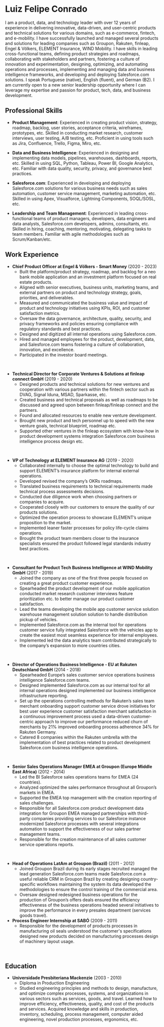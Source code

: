 # Luiz Felipe Conrado

I am a product, data, and technology leader with over 12 years of experience in delivering innovative, data-driven, and user-centric products and technical solutions for various domains, such as e-commerce, fintech, and e-mobility. I have successfully launched and managed several products and solutions for leading companies such as Groupon, Rakuten, finleap, Engel & Völkers, ELEMENT Insurance, WIND Mobility. I have skills in leading cross-functional teams, defining product strategies and roadmaps, collaborating with stakeholders and partners, fostering a culture of innovation and experimentation, designing, optimizing, and automating operations and processes, implementing and managing data and business intelligence frameworks, and developing and deploying Salesforce.com solutions. I speak Portuguese (native), English (fluent), and German (B2). I am currently open to a new senior leadership opportunity where I can leverage my expertise and passion for product, tech, data, and business development.

## Professional Skills

- **Product Management**: Experienced in creating product vision, strategy, roadmap, backlog, user stories, acceptance criteria, wireframes, prototypes, etc. Skilled in conducting market research, customer interviews, user testing, A/B testing, etc. Proficient in using tools such as Jira, Confluence, Trello, Figma, Miro, etc.
  
- **Data and Business Intelligence**: Experienced in designing and implementing data models, pipelines, warehouses, dashboards, reports, etc. Skilled in using SQL, Python, Tableau, Power BI,
 Google Analytics, etc. Familiar with data quality, security, privacy, and governance best practices.

- **Salesforce.com**: Experienced in developing and deploying Salesforce.com solutions for various business needs such as sales automation, customer service management,
 marketing automation,
 etc. Skilled in using Apex,
 Visualforce,
 Lightning Components,
 SOQL/SOSL,
 etc.

- **Leadership and Team Management**: Experienced in leading cross-functional teams of product managers, developers, data engineers and data analysts, Salesforce.com developers, admins, consultants, etc. Skilled in hiring,
 coaching,
 mentoring,
 motivating,
 delegating tasks to team members. Familiar with agile methodologies such as Scrum/Kanban/etc.

## Work Experience

- **Chief Product Officer at Engel & Völkers - Smart Money** (2020 - 2023)
  - Built the platform/product strategy,
 roadmap,
 and backlog for a neo bank mobile application
 and an investment platform focused on real estate products.
  - Aligned with senior executives,
 business units,
 marketing teams,
 and external partners on product
 and technology strategy,
 goals,
 priorities,
 and deliverables.
  - Measured
 and communicated the business value
 and impact of product
 and technology initiatives using KPIs,
 ROI,
 and customer satisfaction metrics.
  - Oversaw the data governance,
 architecture,
 quality,
 security,
 and privacy frameworks
 and policies ensuring compliance with regulatory standards
 and best practices.
  - Designed
 and digitized all internal operations using Salesforce.com.
  - Hired
 and managed employees for the product,
 development,
 data,
 and Salesforce.com teams fostering a culture of collaboration,
 innovation,
 and excellence.
  - Participated in the investor board meetings.
<br>

- **Technical Director for Corporate Ventures & Solutions at finleap connect GmbH** (2019 - 2020)
  - Designed products
 and technical solutions for new ventures
 and cooperation with various partners within the fintech sector such as DVAG,
 Signal Iduna,
 MSAD,
 Sparkasse,
 etc.
  - Created business
 and technical proposals as well as roadmaps to be discussed
 and agreed upon between finleap/finleap connect
 and the partners.
  - Found
 and allocated resources to enable new venture development.
  - Brought new product
 and tech personnel up to speed with the new venture goals,
 technical blueprint,
 roadmap etc.
  - Supported other ventures in the finleap ecosystem with know-how in product development systems integration Salesforce.com business intelligence process design etc.
<br>

- **VP of Technology at ELEMENT Insurance AG** (2019 - 2020)
  - Collaborated internally to choose the optimal technology to build
 and support ELEMENT’s insurance platform for internal external operations.
  - Developed revised the company’s OKRs roadmaps.
  - Translated business requirements to technical requirements made technical process assessments decisions.
  - Conducted due diligence work when choosing partners or companies to acquire.
  - Cooperated closely with our customers to ensure the quality of our products solutions.
  - Optimized the operation process to showcase ELEMENT’s unique proposition to the market.
  - Implemented leaner faster processes for policy life-cycle claims operations.
  - Brought the product team members closer to the insurance specialists ensured the product followed legal standards industry best practices.
<br>

- **Consultant for Product Tech Business Intelligence at WIND Mobility GmbH** (2017 - 2019)
  - Joined the company as one of the first three people focused on creating a great product customer experience.
  - Spearheaded the product development of our mobile application conducted market research customer interviews feature prioritization etc. to better manage our product customer satisfaction.
  - Lead the teams developing the mobile app customer service solution warehouse management solution solution to handle distribution pickup of vehicles.
  - Implemented Salesforce.com as the internal tool for operations customer service fully integrated Salesforce with the vehicles app to create the easiest most seamless experience for internal employees.
  - Implemented led the data analytics team contributed strategically to the company’s expansion to more countries cities.
<br>

- **Director of Operations Business Intelligence - EU at Rakuten Deutschland GmbH** (2014 - 2018)
  - Spearheaded Europe’s sales customer service operations business intelligence Salesforce.com teams.
  - Designed implemented Salesforce.com as our internal tool for all internal operations designed implemented our business intelligence infrastructure reporting.
  - Set up the operations controlling methods for Rakuten’s sales team merchant onboarding support customer service drove initiatives for best user experience customer satisfaction merchant satisfaction in a continuous improvement process used a data-driven customer-centric approach to improve our performance reduced churn of merchants by 21% improved onboarding process adherence 34% for Rakuten Germany.
  - Catered 8 companies within the Rakuten umbrella with the implementation of best practices related to product development Salesforce.com business intelligence operations.
<br>

- **Senior Sales Operations Manager EMEA at Groupon (Europe Middle East Africa)** (2012 - 2014)
  - Led the BI Salesforce sales operations teams for EMEA (24 countries).
  - Analyzed optimized the sales performance throughout all Groupon’s markets in EMEA.
  - Supported the EMEA top management with the creation reporting of sales challenges.
  - Responsible for all Salesforce.com product development data integration for Groupon EMEA managed partnerships with third-party companies providing services to our Salesforce instance modernized Salesforce processes with several integrations automation to support the effectiveness of our sales partner management teams.
  - Responsible for the creation maintenance of all sales customer service operations reports.
<br>

- **Head of Operations LatAm at Groupon (Brazil)** (2011 - 2012)
  - Joined Groupon Brazil during its early stages recruited managed the lead generation Salesforce.com teams made Salesforce.com a useful reliable CRM in Groupon Brazil by creating designing country-specific workflows maintaining the system its data developed the methodologies to ensure the control training of the commercial area.
  - Oversaw designed redesigned business operations for the production of Groupon’s offers deals ensured the efficiency effectiveness of the business operations headed several initiatives to improve the performance in every presales department (services goods travel).
- **Process Engineer Internship at SABÓ** (2009 - 2011)
  - Responsible for the development of products processes in manufacturing oil seals understood the customer's specifications designed new products decided on manufacturing processes design of machinery layout usage.
<br>

## Education

- **Universidade Presbiteriana Mackenzie** (2003 - 2010)
  - Diploma in Production Engineering
  - Studied engineering principles and methods to design, manufacture, and optimize complex processes, systems, and organizations in various sectors such as services, goods, and travel. Learned how to improve efficiency, effectiveness, quality, and cost of the products and services. Acquired knowledge and skills in production, inventory, scheduling, process management, computer aided engineering, novel production processes, ergonomics, etc.
